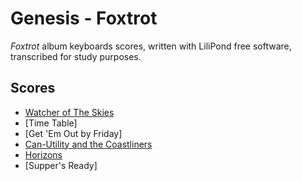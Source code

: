 # Genesis - Foxtrot
*Foxtrot* album keyboards scores, written with LiliPond free software, transcribed for study purposes.

## Scores
* [Watcher of The Skies](watcher-of-the-skies)
* [Time Table]
* [Get 'Em Out by Friday]
* [Can-Utility and the Coastliners](can-utility-and-the-coastliners)
* [Horizons](horizons)
* [Supper's Ready]